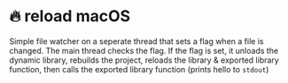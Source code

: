 # 🔥 reload macOS

Simple file watcher on a seperate thread that sets a flag when a file is changed.
The main thread checks the flag. If the flag is set, it unloads the dynamic library, rebuilds the project, reloads the library & exported library function, then calls the exported library function (prints hello to `stdout`)
